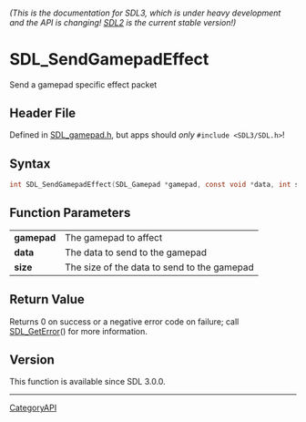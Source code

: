 ###### (This is the documentation for SDL3, which is under heavy development and the API is changing! [SDL2](https://wiki.libsdl.org/SDL2/) is the current stable version!)
# SDL_SendGamepadEffect

Send a gamepad specific effect packet 

## Header File

Defined in [SDL_gamepad.h](https://github.com/libsdl-org/SDL/blob/main/include/SDL3/SDL_gamepad.h), but apps should _only_ `#include <SDL3/SDL.h>`!

## Syntax

```c
int SDL_SendGamepadEffect(SDL_Gamepad *gamepad, const void *data, int size);

```

## Function Parameters

|                 |                                             |
| --------------- | ------------------------------------------- |
| **gamepad**     | The gamepad to affect                       |
| **data**        | The data to send to the gamepad             |
| **size**        | The size of the data to send to the gamepad |

## Return Value

Returns 0 on success or a negative error code on failure; call
[SDL_GetError](SDL_GetError)() for more information.

## Version

This function is available since SDL 3.0.0.

----
[CategoryAPI](CategoryAPI)

